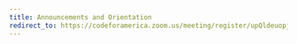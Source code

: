 ```yaml
---
title: Announcements and Orientation
redirect_to: https://codeforamerica.zoom.us/meeting/register/upQldeuopjMq9YXoSriwqjmTKcuiU5zVeQ
---
```

